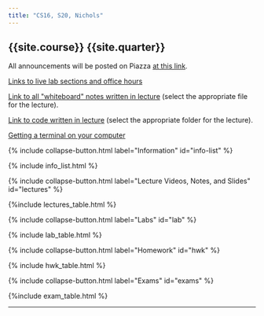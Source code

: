 ```yaml
---
title: "CS16, S20, Nichols"
---
```


## {{site.course}} {{site.quarter}}

All announcements will be posted on Piazza [at this link](https://piazza.com/ucsb/spring2020/cs16nichols).

[Links to live lab sections and office hours](/s20/info/schedule)

[Link to all "whiteboard" notes written in lecture](https://1drv.ms/u/s!AlgIeD1urAgmgRIKqNrjfkBCWW45?e=m4Gdxj) (select the appropriate file for the lecture).

[Link to code written in lecture](https://github.com/ucsb-cs16-s20-nichols/code-from-class) (select the appropriate folder for the lecture).

[Getting a terminal on your computer](/s20/info/terminal)

{% include collapse-button.html label="Information" id="info-list" %}

<div class="collapse" id="info-list">
 <div class="card card-body">
  {% include info_list.html %}
 </div>
</div>


{% include collapse-button.html label="Lecture Videos, Notes, and Slides" id="lectures" %}
<div class="collapse" id="lectures">
 <div class="card card-body" markdown="1">
   {%include lectures_table.html %}
 </div>
</div>



{% include collapse-button.html label="Labs" id="lab" %}
<div class="collapse" id="lab">
 <div class="card card-body">
  {% include lab_table.html %}
 </div>
</div>

{% include collapse-button.html label="Homework" id="hwk" %}
<div class="collapse" id="hwk">
 <div class="card card-body">
  {% include hwk_table.html %}
 </div>
</div>



{% include collapse-button.html label="Exams" id="exams" %}
<div class="collapse" id="exams">
 <div class="card card-body">
  {%include exam_table.html %}
 </div>
</div>

---

